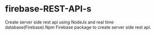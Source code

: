 # firebase-REST-API-s
Create server side rest api using NodeJs and real time database(Firebase).Npm Firebase package to create server side rest api.
